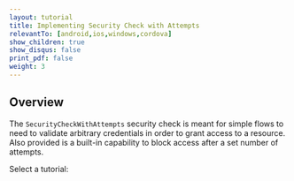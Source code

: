 ```yaml
---
layout: tutorial
title: Implementing Security Check with Attempts
relevantTo: [android,ios,windows,cordova]
show_children: true
show_disqus: false
print_pdf: false
weight: 3
---
```

## Overview
The `SecurityCheckWithAttempts` security check is meant for simple flows to need to validate arbitrary credentials in order to grant access to a resource. Also  provided is a built-in capability to block access after a set number of attempts.

Select a tutorial:

